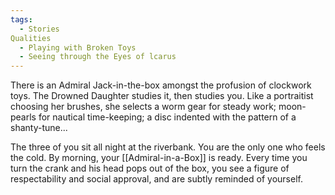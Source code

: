 ```yaml
---
tags:
  - Stories
Qualities
  - Playing with Broken Toys
  - Seeing through the Eyes of lcarus
---
```

There is an Admiral Jack-in-the-box amongst the profusion of clockwork toys. The Drowned Daughter studies it, then studies you. Like a portraitist choosing her brushes, she selects a worm gear for steady work; moon-pearls for nautical time-keeping; a disc indented with the pattern of a shanty-tune...

The three of you sit all night at the riverbank. You are the only one who feels the cold. By morning, your [[Admiral-in-a-Box]] is ready. Every time you turn the crank and his head pops out of the box, you see a figure of respectability and social approval, and are subtly reminded of yourself.